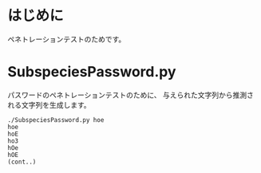 はじめに
===========
ペネトレーションテストのためです。

SubspeciesPassword.py
=========================

パスワードのペネトレーションテストのために、
与えられた文字列から推測される文字列を生成します。

```text
./SubspeciesPassword.py hoe
hoe
hoE
ho3
hOe
hOE
(cont..)
```


